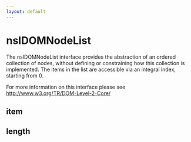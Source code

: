 ```yaml
---
layout: default
---
```


# nsIDOMNodeList #

The nsIDOMNodeList interface provides the abstraction of an ordered 
collection of nodes, without defining or constraining how this collection 
is implemented.
The items in the list are accessible via an integral index, starting from 0.

For more information on this interface please see 
http://www.w3.org/TR/DOM-Level-2-Core/


## item ##

## length ##
